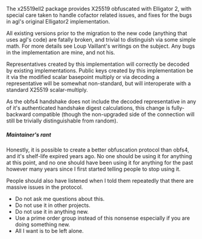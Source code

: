 The x25519ell2 package provides X25519 obfuscated with Elligator 2, with
special care taken to handle cofactor related issues, and fixes for the
bugs in agl's original Elligator2 implementation.

All existing versions prior to the migration to the new code (anything
that uses agl's code) are fatally broken, and trivial to distinguish via
some simple math.  For more details see Loup Vaillant's writings on the
subject.  Any bugs in the implementation are mine, and not his.

Representatives created by this implementation will correctly be decoded
by existing implementations.  Public keys created by this implementation
be it via the modified scalar basepoint multiply or via decoding a
representative will be somewhat non-standard, but will interoperate with
a standard X25519 scalar-multiply.

As the obfs4 handshake does not include the decoded representative in
any of it's authenticated handshake digest calculations, this change is
fully-backward compatible (though the non-upgraded side of the connection
will still be trivially distinguishable from random).

##### Maintainer's rant

Honestly, it is possible to create a better obfuscation protocol than
obfs4, and it's shelf-life expired years ago.  No one should be using
it for anything at this point, and no one should have been using it
for anything for the past however many years since I first started
telling people to stop using it.

People should also have listened when I told them repeatedly that there
are massive issues in the protocol.

 * Do not ask me questions about this.
 * Do not use it in other projects.
 * Do not use it in anything new.
 * Use a prime order group instead of this nonsense especially if you
   are doing something new.
 * All I want is to be left alone.
